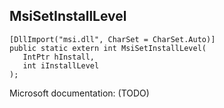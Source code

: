 ## MsiSetInstallLevel

```
[DllImport("msi.dll", CharSet = CharSet.Auto)]
public static extern int MsiSetInstallLevel(
   IntPtr hInstall,
   int iInstallLevel
);
```

Microsoft documentation: (TODO)

